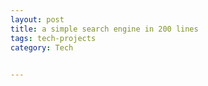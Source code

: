 ```yaml
---
layout: post
title: a simple search engine in 200 lines
tags: tech-projects 
category: Tech
 

---
```


<script src="https://gist.github.com/selimslab/7d63349e4e247fbcf7ff9dd01c300b42.js"></script>